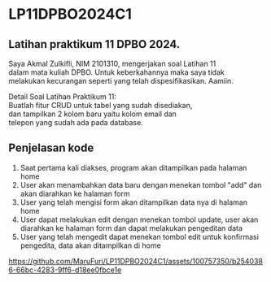 # LP11DPBO2024C1  
## Latihan praktikum 11 DPBO 2024.  
Saya Akmal Zulkifli, NIM 2101310, mengerjakan soal Latihan 11  
dalam mata kuliah DPBO. Untuk keberkahannya maka saya tidak  
melakukan kecurangan seperti yang telah dispesifikasikan. Aamiin.    

Detail Soal Latihan Praktikum 11:  
Buatlah fitur CRUD untuk tabel yang sudah disediakan,  
dan tampilkan 2 kolom baru yaitu kolom email dan  
telepon yang sudah ada pada database.  
## Penjelasan kode  
1. Saat pertama kali diakses, program akan ditampilkan pada halaman home  
2. User akan menambahkan data baru dengan menekan tombol "add" dan akan diarahkan ke halaman form  
3. User yang telah mengisi form akan ditampilkan data nya di halaman home  
4. User dapat melakukan edit dengan menekan tombol update, user akan diarahkan ke halaman form dan dapat melakukan pengeditan data
5. User yang telah mengedit dapat menekan tombol edit untuk konfirmasi pengedita, data akan ditampilkan di home  

https://github.com/MaruFuri/LP11DPBO2024C1/assets/100757350/b2540386-66bc-4283-9ff6-d18ee0fbce1e

